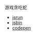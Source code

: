 游戏贪吃蛇

- [jsrun](http://jsrun.net/DWyKp/)
- [jsbin](https://output.jsbin.com/wivexom)
- [codepen](https://codepen.io/gzwawj/pen/YbvpZN)